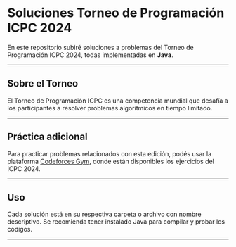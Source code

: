 # Soluciones Torneo de Programación ICPC 2024

En este repositorio subiré soluciones a problemas del Torneo de Programación ICPC 2024, todas implementadas en **Java**.

---

## Sobre el Torneo

El Torneo de Programación ICPC es una competencia mundial que desafía a los participantes a resolver problemas algorítmicos en tiempo limitado.

---

## Práctica adicional

Para practicar problemas relacionados con esta edición, podés usar la plataforma [Codeforces Gym](https://codeforces.com/gym/105321), donde están disponibles los ejercicios del ICPC 2024.

---

## Uso

Cada solución está en su respectiva carpeta o archivo con nombre descriptivo. Se recomienda tener instalado Java para compilar y probar los códigos.

---
